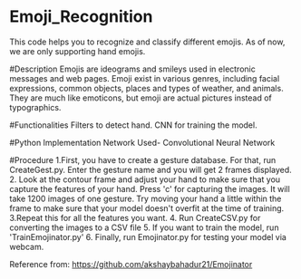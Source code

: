 # Emoji_Recognition
This code helps you to recognize and classify different emojis. As of now, we are only supporting hand emojis.

#Description
Emojis are ideograms and smileys used in electronic messages and web pages. Emoji exist in various genres, including facial expressions, common objects, places and types of weather, and animals. They are much like emoticons, but emoji are actual pictures instead of typographics.

#Functionalities
Filters to detect hand.
CNN for training the model.

#Python Implementation
Network Used- Convolutional Neural Network

#Procedure
1.First, you have to create a gesture database. For that, run CreateGest.py. Enter the gesture name and you will get 2 frames displayed. 2. Look at the contour frame and adjust your hand to make sure that you capture the features of your hand. Press 'c' for capturing the images. It will take 1200 images of one gesture. Try moving your hand a little within the frame to make sure that your model doesn't overfit at the time of training.
3.Repeat this for all the features you want.
4. Run CreateCSV.py for converting the images to a CSV file
5. If you want to train the model, run 'TrainEmojinator.py'
6. Finally, run Emojinator.py for testing your model via webcam.

Reference from: https://github.com/akshaybahadur21/Emojinator
